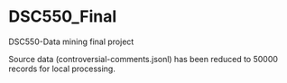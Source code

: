 # DSC550_Final
DSC550-Data mining final project

Source data (controversial-comments.jsonl) has been reduced to 50000 records for local processing.
